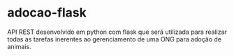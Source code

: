 # adocao-flask
 API REST desenvolvido em python com flask que será utilizada para realizar todas as tarefas inerentes ao gerenciamento de uma ONG para adoção de animais.

